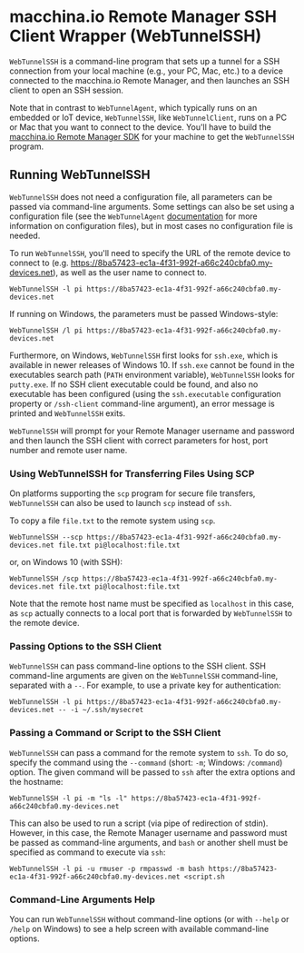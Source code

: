 # macchina.io Remote Manager SSH Client Wrapper (WebTunnelSSH)

`WebTunnelSSH` is a command-line program that sets up a tunnel for a SSH connection from your
local machine (e.g., your PC, Mac, etc.) to a device connected to the macchina.io
Remote Manager, and then launches an SSH client to open an SSH session.

Note that in contrast to `WebTunnelAgent`, which typically runs on an embedded or IoT
device, `WebTunnelSSH`, like `WebTunnelClient`, runs on a PC or Mac that you want to connect to the
device. You'll have to build the [macchina.io Remote Manager SDK](../../README.md)
for your machine to get the `WebTunnelSSH` program.

## Running WebTunnelSSH

`WebTunnelSSH` does not need a configuration file, all parameters can be passed
via command-line arguments. Some settings can also be set using a configuration file
(see the `WebTunnelAgent` [documentation](../WebTunnelAgent/README.md) for more
information on configuration files), but in most cases no configuration file is needed.

To run `WebTunnelSSH`, you'll need to specify the URL of the remote device to connect
to (e.g. https://8ba57423-ec1a-4f31-992f-a66c240cbfa0.my-devices.net), as well as the
user name to connect to.

```
WebTunnelSSH -l pi https://8ba57423-ec1a-4f31-992f-a66c240cbfa0.my-devices.net
```

If running on Windows, the parameters must be passed Windows-style:

```
WebTunnelSSH /l pi https://8ba57423-ec1a-4f31-992f-a66c240cbfa0.my-devices.net
```

Furthermore, on Windows, `WebTunnelSSH` first looks for `ssh.exe`, which is
available in newer releases of Windows 10. If `ssh.exe` cannot be found in the
executables search path (`PATH` environment variable), `WebTunnelSSH` looks
for `putty.exe`. If no SSH client executable could be found, and also no
executable has been configured (using the `ssh.executable` configuration property
or `/ssh-client` command-line argument), an error message is printed and
`WebTunnelSSH` exits.

`WebTunnelSSH` will prompt for your Remote Manager username and password and
then launch the SSH client with correct parameters for host, port number and
remote user name.

### Using WebTunnelSSH for Transferring Files Using SCP

On platforms supporting the `scp` program for secure file transfers, `WebTunnelSSH`
can also be used to launch `scp` instead of `ssh`.

To copy a file `file.txt` to the remote system using `scp`.

```
WebTunnelSSH --scp https://8ba57423-ec1a-4f31-992f-a66c240cbfa0.my-devices.net file.txt pi@localhost:file.txt
```

or, on Windows 10 (with SSH):

```
WebTunnelSSH /scp https://8ba57423-ec1a-4f31-992f-a66c240cbfa0.my-devices.net file.txt pi@localhost:file.txt
```

Note that the remote host name must be specified as `localhost` in this case, as
`scp` actually connects to a local port that is forwarded by `WebTunnelSSH` to the
remote device.

### Passing Options to the SSH Client

`WebTunnelSSH` can pass command-line options to the SSH client. SSH command-line arguments
are given on the `WebTunnelSSH` command-line, separated with a `--`. For example, to use
a private key for authentication:

```
WebTunnelSSH -l pi https://8ba57423-ec1a-4f31-992f-a66c240cbfa0.my-devices.net -- -i ~/.ssh/mysecret
```

### Passing a Command or Script to the SSH Client

`WebTunnelSSH` can pass a command for the remote system to `ssh`.
To do so, specify the command using the `--command` (short: `-m`; Windows: `/command`) option.
The given command will be passed to `ssh` after the extra options and the hostname:

```
WebTunnelSSH -l pi -m "ls -l" https://8ba57423-ec1a-4f31-992f-a66c240cbfa0.my-devices.net
```

This can also be used to run a script (via pipe of redirection of stdin).
However, in this case, the Remote Manager username and password must be passed as
command-line arguments, and `bash` or another shell must be specified as command to execute via `ssh`:

```
WebTunnelSSH -l pi -u rmuser -p rmpasswd -m bash https://8ba57423-ec1a-4f31-992f-a66c240cbfa0.my-devices.net <script.sh
```

### Command-Line Arguments Help

You can run `WebTunnelSSH` without command-line options (or with `--help`
or `/help` on Windows) to see a help screen with available command-line options.
